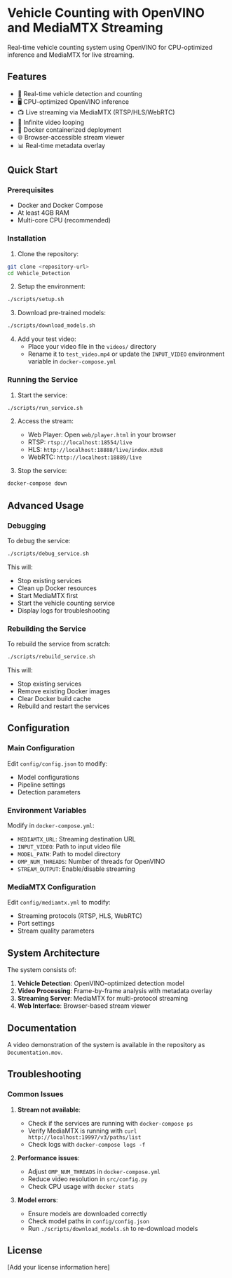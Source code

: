 # Vehicle Counting with OpenVINO and MediaMTX Streaming

Real-time vehicle counting system using OpenVINO for CPU-optimized inference and MediaMTX for live streaming.

## Features

- 🚗 Real-time vehicle detection and counting
- 🖥️ CPU-optimized OpenVINO inference
- 📺 Live streaming via MediaMTX (RTSP/HLS/WebRTC)
- 🔄 Infinite video looping
- 🐳 Docker containerized deployment
- 🌐 Browser-accessible stream viewer
- 📊 Real-time metadata overlay

## Quick Start

### Prerequisites

- Docker and Docker Compose
- At least 4GB RAM
- Multi-core CPU (recommended)

### Installation

1. Clone the repository:
```bash
git clone <repository-url>
cd Vehicle_Detection
```

2. Setup the environment:
```bash
./scripts/setup.sh
```

3. Download pre-trained models:
```bash
./scripts/download_models.sh
```

4. Add your test video:
   - Place your video file in the `videos/` directory
   - Rename it to `test_video.mp4` or update the `INPUT_VIDEO` environment variable in `docker-compose.yml`

### Running the Service

1. Start the service:
```bash
./scripts/run_service.sh
```

2. Access the stream:
   - Web Player: Open `web/player.html` in your browser
   - RTSP: `rtsp://localhost:18554/live`
   - HLS: `http://localhost:18888/live/index.m3u8`
   - WebRTC: `http://localhost:18889/live`

3. Stop the service:
```bash
docker-compose down
```

## Advanced Usage

### Debugging

To debug the service:
```bash
./scripts/debug_service.sh
```

This will:
- Stop existing services
- Clean up Docker resources
- Start MediaMTX first
- Start the vehicle counting service
- Display logs for troubleshooting

### Rebuilding the Service

To rebuild the service from scratch:
```bash
./scripts/rebuild_service.sh
```

This will:
- Stop existing services
- Remove existing Docker images
- Clear Docker build cache
- Rebuild and restart the services

## Configuration

### Main Configuration

Edit `config/config.json` to modify:
- Model configurations
- Pipeline settings
- Detection parameters

### Environment Variables

Modify in `docker-compose.yml`:
- `MEDIAMTX_URL`: Streaming destination URL
- `INPUT_VIDEO`: Path to input video file
- `MODEL_PATH`: Path to model directory
- `OMP_NUM_THREADS`: Number of threads for OpenVINO
- `STREAM_OUTPUT`: Enable/disable streaming

### MediaMTX Configuration

Edit `config/mediamtx.yml` to modify:
- Streaming protocols (RTSP, HLS, WebRTC)
- Port settings
- Stream quality parameters

## System Architecture

The system consists of:
1. **Vehicle Detection**: OpenVINO-optimized detection model
2. **Video Processing**: Frame-by-frame analysis with metadata overlay
3. **Streaming Server**: MediaMTX for multi-protocol streaming
4. **Web Interface**: Browser-based stream viewer

## Documentation

A video demonstration of the system is available in the repository as `Documentation.mov`.

## Troubleshooting

### Common Issues

1. **Stream not available**:
   - Check if the services are running with `docker-compose ps`
   - Verify MediaMTX is running with `curl http://localhost:19997/v3/paths/list`
   - Check logs with `docker-compose logs -f`

2. **Performance issues**:
   - Adjust `OMP_NUM_THREADS` in `docker-compose.yml`
   - Reduce video resolution in `src/config.py`
   - Check CPU usage with `docker stats`

3. **Model errors**:
   - Ensure models are downloaded correctly
   - Check model paths in `config/config.json`
   - Run `./scripts/download_models.sh` to re-download models

## License

[Add your license information here]

        
